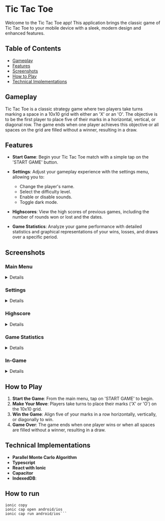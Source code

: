 # Tic Tac Toe

Welcome to the Tic Tac Toe app! This application brings the classic game of Tic Tac Toe to your mobile device with a sleek, modern design and enhanced features.

## Table of Contents

- [Gameplay](#gameplay)
- [Features](#features)
- [Screenshots](#screenshots)
- [How to Play](#how-to-play)
- [Technical Implementations](#technical-implementations)

## Gameplay

Tic Tac Toe is a classic strategy game where two players take turns marking a space in a 10x10 grid with either an 'X' or an 'O'. The objective is to be the first player to place five of their marks in a horizontal, vertical, or diagonal row. The game ends when one player achieves this objective or all spaces on the grid are filled without a winner, resulting in a draw.

## Features

- **Start Game**: Begin your Tic Tac Toe match with a simple tap on the 'START GAME' button.
- **Settings**: Adjust your gameplay experience with the settings menu, allowing you to:
  - Change the player's name.
  - Select the difficulty level.
  - Enable or disable sounds.
  - Toggle dark mode.
  
- **Highscores**: View the high scores of previous games, including the number of rounds won or lost and the dates.
- **Game Statistics**: Analyze your game performance with detailed statistics and graphical representations of your wins, losses, and draws over a specific period.

## Screenshots

### Main Menu
<p>
<details>

![Main Menu]![Screenshot from 2024-05-14 22-58-37](https://github.com/Empatixx/tamz-project/assets/26182195/e2df2e78-6af2-4e2d-8041-7fa06b4df3c1)

</p>
</details>

### Settings

<p>
<details>

![Settings]![Screenshot from 2024-05-14 22-58-51](https://github.com/Empatixx/tamz-project/assets/26182195/c0301aed-7db8-4f72-bc3f-e3ef6849e28c)

</p>
</details>

### Highscore
<p>
<details>

![Highscore]![Screenshot from 2024-05-14 22-59-03](https://github.com/Empatixx/tamz-project/assets/26182195/9bdcc107-ba8d-4b4c-9c27-ab42c519bfc6)

</p>
</details>

### Game Statistics

<p>
<details>

![Game Statistics]![Screenshot from 2024-05-14 22-59-10](https://github.com/Empatixx/tamz-project/assets/26182195/87e05b8a-0738-4878-a0e4-a6c80ab3c673)

</p>
</details>

### In-Game
<p>
<details>

![In-Game]![Screenshot from 2024-05-14 22-59-36](https://github.com/Empatixx/tamz-project/assets/26182195/d79991c3-2d84-4a94-bdf3-35dbc8317a94)

</p>
</details>

## How to Play

1. **Start the Game**: From the main menu, tap on 'START GAME' to begin.
2. **Make Your Move**: Players take turns to place their marks ('X' or 'O') on the 10x10 grid.
3. **Win the Game**: Align five of your marks in a row horizontally, vertically, or diagonally to win.
4. **Game Over**: The game ends when one player wins or when all spaces are filled without a winner, resulting in a draw.

## Technical Implementations

- **Parallel Monte Carlo Algorithm**
- **Typescript**
- **React with Ionic**
- **Capacitor**
- **IndexedDB**:

## How to run
```ionic build
ionic copy
ionic cap open android/ios
ionic cap run android/ios```
